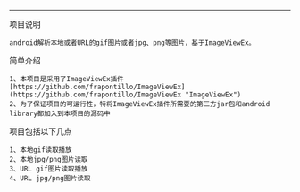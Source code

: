 -------
项目说明

	android解析本地或者URL的gif图片或者jpg、png等图片，基于ImageViewEx。

简单介绍

	1、本项目是采用了ImageViewEx插件
	[https://github.com/frapontillo/ImageViewEx](https://github.com/frapontillo/ImageViewEx "ImageViewEx")
	2、为了保证项目的可运行性，特将ImageViewEx插件所需要的第三方jar包和android library都加入到本项目的源码中
项目包括以下几点

	1、本地gif读取播放
	2、本地jpg/png图片读取
	3、URL gif图片读取播放
	4、URL jpg/png图片读取

